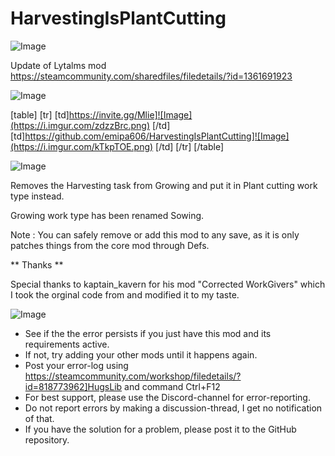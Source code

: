 # HarvestingIsPlantCutting

![Image](https://i.imgur.com/WAEzk68.png)

Update of Lytalms mod
https://steamcommunity.com/sharedfiles/filedetails/?id=1361691923

![Image](https://i.imgur.com/7Gzt3Rg.png)


[table]
	[tr]
		[td]https://invite.gg/Mlie]![Image](https://i.imgur.com/zdzzBrc.png)
[/td]
		[td]https://github.com/emipa606/HarvestingIsPlantCutting]![Image](https://i.imgur.com/kTkpTOE.png)
[/td]
	[/tr]
[/table]
	
![Image](https://i.imgur.com/NOW7jU1.png)


Removes the Harvesting task from Growing and put it in Plant cutting work type instead.

Growing work type has been renamed Sowing.

Note : You can safely remove or add this mod to any save, as it is only patches things from the core mod through Defs.

** Thanks **

Special thanks to kaptain_kavern for his mod "Corrected WorkGivers" which I took the orginal code from and modified it to my taste.


![Image](https://i.imgur.com/Rs6T6cr.png)



-  See if the the error persists if you just have this mod and its requirements active.
-  If not, try adding your other mods until it happens again.
-  Post your error-log using https://steamcommunity.com/workshop/filedetails/?id=818773962]HugsLib and command Ctrl+F12
-  For best support, please use the Discord-channel for error-reporting.
-  Do not report errors by making a discussion-thread, I get no notification of that.
-  If you have the solution for a problem, please post it to the GitHub repository.



